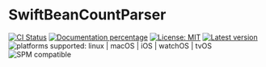 # SwiftBeanCountParser

[![CI Status](https://github.com/Nef10/SwiftBeanCountParser/workflows/CI/badge.svg?event=push)](https://github.com/Nef10/SwiftBeanCountParser/actions?query=workflow%3A%22CI%22) [![Documentation percentage](https://nef10.github.io/SwiftBeanCountParser/badge.svg)](https://nef10.github.io/SwiftBeanCountParser/) [![License: MIT](https://img.shields.io/github/license/Nef10/SwiftBeanCountParser)](https://github.com/Nef10/SwiftBeanCountParser/blob/master/LICENSE) [![Latest version](https://img.shields.io/github/v/release/Nef10/SwiftBeanCountParser?label=SemVer&sort=semver)](https://github.com/Nef10/SwiftBeanCountParser/releases) ![platforms supported: linux | macOS | iOS | watchOS | tvOS](https://img.shields.io/badge/platform-linux%20%7C%20macOS%20%7C%20iOS%20%7C%20watchOS%20%7C%20tvOS-blue) ![SPM compatible](https://img.shields.io/badge/SPM-compatible-blue)
